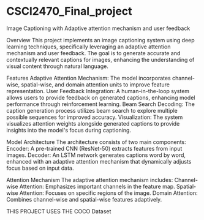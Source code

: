 # CSCI2470_Final_project
Image Captioning with Adaptive attention mechanism and user feedback

Overview
This project implements an image captioning system using deep learning techniques, specifically leveraging an adaptive attention mechanism and user feedback. 
The goal is to generate accurate and contextually relevant captions for images, enhancing the understanding of visual content through natural language.

Features
Adaptive Attention Mechanism: The model incorporates channel-wise, spatial-wise, and domain attention units to improve feature representation.
User Feedback Integration: A human-in-the-loop system allows users to provide feedback on generated captions, enhancing model performance through reinforcement learning.
Beam Search Decoding: The caption generation process utilizes beam search to explore multiple possible sequences for improved accuracy.
Visualization: The system visualizes attention weights alongside generated captions to provide insights into the model's focus during captioning.

Model Architecture
The architecture consists of two main components:
Encoder: A pre-trained CNN (ResNet-50) extracts features from input images.
Decoder: An LSTM network generates captions word by word, enhanced with an adaptive attention mechanism that dynamically adjusts focus based on input data.

Attention Mechanism
The adaptive attention mechanism includes:
Channel-wise Attention: Emphasizes important channels in the feature map.
Spatial-wise Attention: Focuses on specific regions of the image.
Domain Attention: Combines channel-wise and spatial-wise features adaptively.

THIS PROJECT USES THE COCO Dataset
